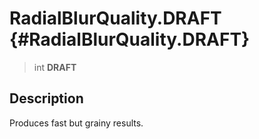 RadialBlurQuality.DRAFT {#RadialBlurQuality.DRAFT}
=======================

> int **DRAFT**

Description
-----------

Produces fast but grainy results.
